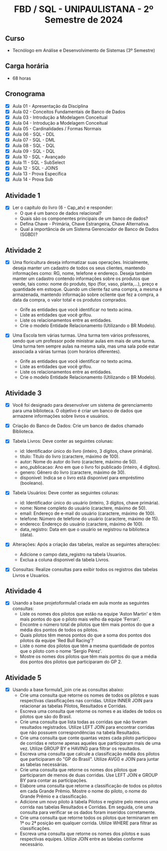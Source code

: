 <h1 align="center">
    FBD / SQL - UNIPAULISTANA - 2º Semestre de 2024
</h1>

## Curso
- Tecnólogo em Análise e Desenvolvimento de Sistemas (3º Semestre)

## Carga horária
- 68 horas

## Cronograma 

- [x]  Aula 01 - Apresentação da Disciplina 
- [x]  Aula 02 - Conceitos Fundamentais de Banco de Dados
- [x]  Aula 03 - Introdução a Modelagem Conceitual 
- [x]  Aula 04 - Introdução a Modelagem Conceitual
- [x]  Aula 05 - Cardinalidades / Formas Normais
- [x]  Aula 06 - SQL - DDL
- [x]  Aula 07 - SQL - DML
- [x]  Aula 08 - SQL - DQL
- [x]  Aula 09 - SQL - DQL
- [x]  Aula 10 - SQL - Avançado
- [x]  Aula 11 - SQL - SubSelect
- [x]  Aula 12 - SQL - JOINS
- [x]  Aula 13 - Prova Específica
- [x]  Aula 14 - Prova Sub

## Atividade 1 

- [x]  Ler o capítulo do livro (6 - Cap_atv) e responder:
    - O que é um banco de dados relacional?
    - Quais são os componentes principais de um banco de dados?
    - Defina Chave - Primária, Chave Estrangeira, Chave Alternativa.
    - Qual a importância de um Sistema Gerenciador de Banco de Dados (SGBD)?
     
## Atividade 2

- [x] Uma floricultura deseja informatizar suas operações. Inicialmente, deseja manter um cadastro de todos os seus clientes, mantendo informações como: RG, nome, telefone e
endereço. Deseja também manter um cadastro contendo informações sobre os produtos que vende, tais como: nome do produto, tipo (flor, vaso, planta,...), preço e quantidade em estoque.
Quando um cliente faz uma compra, a mesma é armazenada, mantendo informação sobre ocliente que fez a compra, a data da compra, o valor total e os produtos comprados.
    - Grife as entidades que você identificar no texto acima.
    - Liste as entidades que você grifou.
    - Liste os relacionamentos entre as entidades.
    - Crie o modelo Entidade Relacionamento (Utilizando o BR Modelo).

- [x] Uma Escola tem várias turmas. Uma turma tem vários professores, sendo que um professor pode ministrar aulas em mais de uma turma. Uma turma tem sempre aulas na
mesma sala, mas uma sala pode estar associada a várias turmas (com horários diferentes).
    - Grife as entidades que você identificar no texto acima.
    - Liste as entidades que você grifou.
    - Liste os relacionamentos entre as entidades.
    - Crie o modelo Entidade Relacionamento (Utilizando o BR Modelo).

## Atividade 3

- [x] Você foi designado para desenvolver um sistema de gerenciamento para uma biblioteca. O objetivo é criar um banco de dados que armazene informações sobre livros e usuários.

- [x] Criação do Banco de Dados: Crie um banco de dados chamado Biblioteca.

- [x] Tabela Livros: Deve conter as seguintes colunas:
    - id: Identificador único do livro (inteiro, 3 dígitos, chave primária).
    - titulo: Título do livro (caractere, máximo de 100).
    - autor: Nome do autor do livro (caractere, máximo de 50).
    - ano_publicacao: Ano em que o livro foi publicado (inteiro, 4 dígitos).
    - genero: Gênero do livro (caractere, máximo de 30).
    - disponivel: Indica se o livro está disponível para empréstimo (booleano).

- [x] Tabela Usuários: Deve conter as seguintes colunas:
    - id: Identificador único do usuário (inteiro, 3 dígitos, chave primária).
    - nome: Nome completo do usuário (caractere, máximo de 50).
    - email: Endereço de e-mail do usuário (caractere, máximo de 100).
    - telefone: Número de telefone do usuário (caractere, máximo de 15).
    - endereco: Endereço do usuário (caractere, máximo de 100).
    - data_registro: Data em que o usuário se registrou na biblioteca (data).

- [x] Alterações: Após a criação das tabelas, realize as seguintes alterações:
    - Adicione o campo data_registro na tabela Usuarios.
    - Exclua a coluna disponivel da tabela Livros.
      
 - [x] Consultas: Realize consultas para exibir todos os registros das tabelas Livros e Usuarios.

## Atividade 4

- [x] Usando a base projetoformula1 criada em aula monte as seguintes consultas:
    - Liste os nomes dos pilotos que estão na equipe 'Aston Martin' e têm mais pontos do que o piloto mais velho da equipe 'Ferrari'.
    - Encontre o número total de pilotos que têm mais pontos do que a média dos pontos de todos os pilotos.
    - Quais pilotos têm menos pontos do que a soma dos pontos dos pilotos da equipe 'Red Bull Racing'?
    - Liste o nome dos pilotos que têm a mesma quantidade de pontos que o piloto com o nome 'Sergio Pérez'.
    - Mostre os nomes dos pilotos que têm mais pontos do que a média dos pontos dos pilotos que participaram do GP 2.
     
## Atividade 5

- [x] Usando a base  formula1_join crie as consultas abaixo:
    - Crie uma consulta que retorne os nomes de todos os pilotos e suas respectivas classificações nas corridas. Utilize INNER JOIN para relacionar as tabelas Pilotos, Resultados e Corridas.
    - Escreva uma consulta que retorne os nomes e as idades de todos os pilotos que são do Brasil.
    - Crie uma consulta que lista todas as corridas que não tiveram resultados registrados. Utilize LEFT JOIN para encontrar corridas que não possuem correspondências na tabela Resultados.
    - Crie uma consulta que conte quantas vezes cada piloto participou de corridas e retorne apenas aqueles que participaram mais de uma vez. Utilize GROUP BY e HAVING para filtrar os resultados.
    - Escreva uma consulta que calcule a classificação média dos pilotos que participaram do "GP do Brasil". Utilize AVG() e JOIN para juntar as tabelas necessárias.
    - Crie uma consulta que retorne os nomes dos pilotos que participaram de menos de duas corridas. Use LEFT JOIN e GROUP BY para contar as participações.
    - Elabore uma consulta que retorne a classificação de todos os pilotos em cada Grande Prêmio. Mostre o nome do piloto, o nome do Grande Prêmio e a classificação.
    - Adicione um novo piloto à tabela Pilotos e registre pelo menos uma corrida nas tabelas Resultados e Corridas. Em seguida, crie uma consulta para verificar se os dados foram inseridos corretamente.
    - Crie uma consulta que retorne todos os pilotos que terminaram em 1ª ou 2ª posição em qualquer corrida. Utilize WHERE para filtrar as classificações.
    - Escreva uma consulta que retorne os nomes dos pilotos e suas respectivas equipes. Utilize JOIN entre as tabelas conforme necessário.
